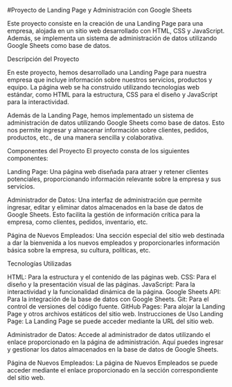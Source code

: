 #Proyecto de Landing Page y Administración con Google Sheets

Este proyecto consiste en la creación de una Landing Page para una empresa, alojada en un sitio web desarrollado con HTML, CSS y JavaScript. Además, se implementa un sistema de administración de datos utilizando Google Sheets como base de datos.

Descripción del Proyecto

En este proyecto, hemos desarrollado una Landing Page para nuestra empresa que incluye información sobre nuestros servicios, productos y equipo. La página web se ha construido utilizando tecnologías web estándar, como HTML para la estructura, CSS para el diseño y JavaScript para la interactividad.

Además de la Landing Page, hemos implementado un sistema de administración de datos utilizando Google Sheets como base de datos. Esto nos permite ingresar y almacenar información sobre clientes, pedidos, productos, etc., de una manera sencilla y colaborativa.

Componentes del Proyecto
El proyecto consta de los siguientes componentes:


Landing Page: Una página web diseñada para atraer y retener clientes potenciales, proporcionando información relevante sobre la empresa y sus servicios.

Administrador de Datos: Una interfaz de administración que permite ingresar, editar y eliminar datos almacenados en la base de datos de Google Sheets. Esto facilita la gestión de información crítica para la empresa, como clientes, pedidos, inventario, etc.

Página de Nuevos Empleados: Una sección especial del sitio web destinada a dar la bienvenida a los nuevos empleados y proporcionarles información básica sobre la empresa, su cultura, políticas, etc.

Tecnologías Utilizadas

HTML: Para la estructura y el contenido de las páginas web.
CSS: Para el diseño y la presentación visual de las páginas.
JavaScript: Para la interactividad y la funcionalidad dinámica de la página.
Google Sheets API: Para la integración de la base de datos con Google Sheets.
Git: Para el control de versiones del código fuente.
GitHub Pages: Para alojar la Landing Page y otros archivos estáticos del sitio web.
Instrucciones de Uso
Landing Page: La Landing Page se puede acceder mediante la URL del sitio web.

Administrador de Datos: Accede al administrador de datos utilizando el enlace proporcionado en la página de administración. Aquí puedes ingresar y gestionar los datos almacenados en la base de datos de Google Sheets.

Página de Nuevos Empleados: La página de Nuevos Empleados se puede acceder mediante el enlace proporcionado en la sección correspondiente del sitio web.
